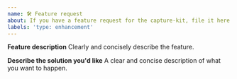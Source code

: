```yaml
---
name: 🛠 Feature request
about: If you have a feature request for the capture-kit, file it here.
labels: 'type: enhancement'
---
```


**Feature description**
Clearly and concisely describe the feature.

**Describe the solution you'd like**
A clear and concise description of what you want to happen.
